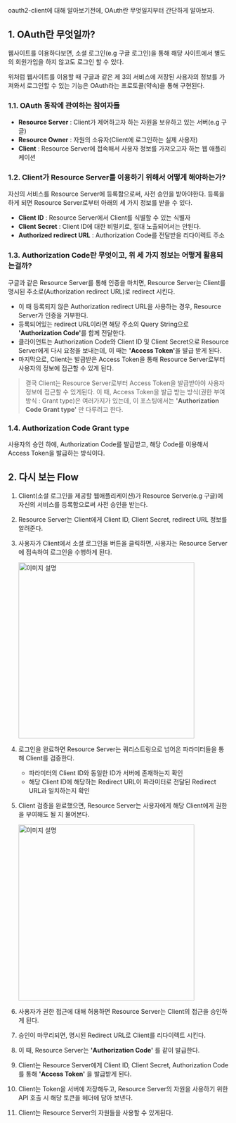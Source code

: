 <p>oauth2-client에 대해 알아보기전에, OAuth란 무엇일지부터 간단하게 알아보자.</p>
<h2 id="1-oauth란-무엇일까">1. OAuth란 무엇일까?</h2>
<p>웹사이트를 이용하다보면, 소셜 로그인(e.g 구글 로그인)을 통해 해당 사이트에서 별도의 회원가입을 하지 않고도 로그인 할 수 있다.</p>
<p>위처럼 웹사이트를 이용할 때 구글과 같은 제 3의 서비스에 저장된 사용자의 정보를 가져와서 로그인할 수 있는 기능은 OAuth라는 프로토콜(약속)을 통해 구현된다.</p>
<h3 id="11-oauth-동작에-관여하는-참여자들">1.1. OAuth 동작에 관여하는 참여자들</h3>
<ul>
<li><strong>Resource Server</strong> : Client가 제어하고자 하는 자원을 보유하고 있는 서버(e.g 구글)</li>
<li><strong>Resource Owner</strong> : 자원의 소유자(Client에 로그인하는 실제 사용자)</li>
<li><strong>Client</strong> : Resource Server에 접속해서 사용자 정보를 가져오고자 하는 웹 애플리케이션</li>
</ul>
<h3 id="12-client가-resource-server를-이용하기-위해서-어떻게-해야하는가">1.2. Client가 Resource Server를 이용하기 위해서 어떻게 해야하는가?</h3>
<p>자신의 서비스를 Resource Server에 등록함으로써, 사전 승인을 받아야한다. 등록을 하게 되면 Resource Server로부터 아래의 세 가지 정보를 받을 수 있다.</p>
<ul>
<li><strong>Client ID</strong> : Resource Server에서 Client를 식별할 수 있는 식별자</li>
<li><strong>Client Secret</strong> : Client ID에 대한 비밀키로, 절대 노출되어서는 안된다.</li>
<li><strong>Authorized redirect URL</strong> : Authorization Code를 전달받을 리다이렉트 주소</li>
</ul>
<h3 id="13-authorization-code란-무엇이고-위-세-가지-정보는-어떻게-활용되는걸까">1.3. Authorization Code란 무엇이고, 위 세 가지 정보는 어떻게 활용되는걸까?</h3>
<p>구글과 같은 Resource Server를 통해 인증을 마치면, Resource Server는 Client를 명시된 주소로(Authorization redirect URL)로 redirect 시킨다.</p>
<ul>
<li>이 때 등록되지 않은 Authorization redirect URL을 사용하는 경우, Resource Server가 인증을 거부한다.</li>
<li>등록되어있는 redirect URL이라면 해당 주소의 Query String으로 <strong>'Authorization Code'</strong>를 함께 전달한다.</li>
<li>클라이언트는 Authorization Code와 Client ID 및 Client Secret으로 Resource Server에게 다시 요청을 보내는데, 이 때는 <strong>'Access Token'</strong>을 발급 받게 된다.</li>
<li>마지막으로, Client는 발급받은 Access Token을 통해 Resource Server로부터 사용자의 정보에 접근할 수 있게 된다.</li>
</ul>
<blockquote>
<p>결국 Client는 Resource Server로부터 Access Token을 발급받아야 사용자 정보에 접근할 수 있게된다.
이 때, Access Token을 발급 받는 방식(권한 부여 방식 : Grant type)은 여러가지가 있는데, 이 포스팅에서는 <strong>'Authorization Code Grant type'</strong> 만 다루려고 한다.</p>
</blockquote>
<h3 id="14-authorization-code-grant-type">1.4. Authorization Code Grant type</h3>
<p>사용자의 승인 하에, Authorization Code를 발급받고, 해당 Code를 이용해서 Access Token을 발급하는 방식이다.</p>
<h2 id="2-다시-보는-flow">2. 다시 보는 Flow</h2>
<ol>
<li><p>Client(소셜 로그인을 제공할 웹애플리케이션)가 Resource Server(e.g 구글)에 자신의 서비스를 등록함으로써 사전 승인을 받는다.</p>
</li>
<li><p>Resource Server는 Client에게 Client ID, Client Secret, redirect URL 정보를 알려준다.</p>
</li>
<li><p>사용자가 Client에서 소셜 로그인을 버튼을 클릭하면, 사용자는 Resource Server에 접속하여 로그인을 수행하게 된다.</p>
<img alt="이미지 설명" src="https://velog.velcdn.com/images/cchoijjinyoung/post/82cfebbe-75dd-48c7-9a5a-f2610b304f93/image.png" width="400" />
</li>
<li><p>로그인을 완료하면 Resource Server는 쿼리스트링으로 넘어온 파라미터들을 통해 Client를 검증한다.</p>
<ul>
<li>파라미터의 Client ID와 동일한 ID가 서버에 존재하는지 확인</li>
<li>해당 Client ID에 해당하는 Redirect URL이 파라미터로 전달된 Redirect URL과 일치하는지 확인</li>
</ul>
</li>
<li><p>Client 검증을 완료했으면, Resource Server는 사용자에게 해당 Client에게 권한을 부여해도 될 지 물어본다.</p>
<img alt="이미지 설명" src="https://velog.velcdn.com/images/cchoijjinyoung/post/41f05a24-7e9d-487f-bdf9-d3b0b954cb52/image.png" width="400" />
</li>
<li><p>사용자가 권한 접근에 대해 허용하면 Resource Server는 Client의 접근을 승인하게 된다.</p>
</li>
<li><p>승인이 마무리되면, 명시된 Redirect URL로 Client를 리다이렉트 시킨다.</p>
</li>
<li><p>이 때, Resource Server는 <strong>'Authorization Code'</strong> 를 같이 발급한다.</p>
</li>
<li><p>Client는 Resource Server에게 Client ID, Client Secret, Authorization Code를 통해 <strong>'Access Token'</strong> 을 발급받게 된다.</p>
</li>
<li><p>Client는 Token을 서버에 저장해두고, Resource Server의 자원을 사용하기 위한 API 호출 시 해당 토큰을 헤더에 담아 보낸다.</p>
</li>
<li><p>Client는 Resource Server의 자원들을 사용할 수 있게된다.</p>
</li>
</ol>